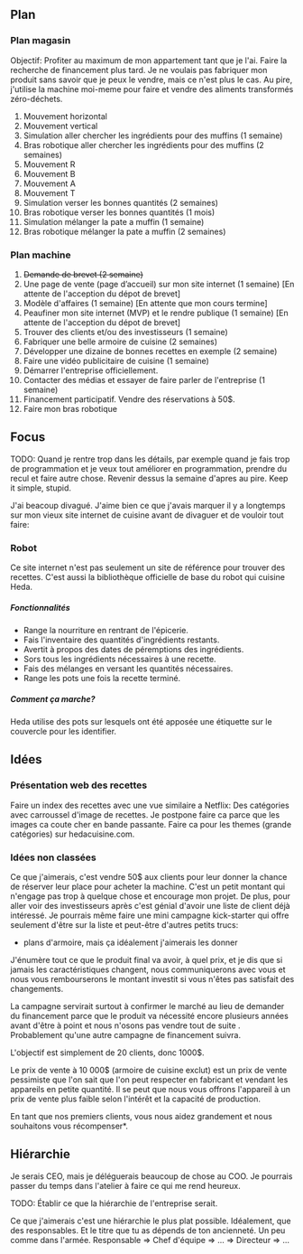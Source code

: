 Plan
-----

### Plan magasin

Objectif: Profiter au maximum de mon appartement tant que je l'ai. Faire la recherche de financement plus tard. Je ne voulais pas fabriquer mon produit sans savoir que je peux le vendre, mais ce n'est plus le cas. Au pire, j'utilise la machine moi-meme pour faire et vendre des aliments transformés zéro-déchets.

1. Mouvement horizontal
1. Mouvement vertical
1. Simulation aller chercher les ingrédients pour des muffins (1 semaine)
1. Bras robotique aller chercher les ingrédients pour des muffins (2 semaines)
1. Mouvement R
1. Mouvement B
1. Mouvement A
1. Mouvement T
1. Simulation verser les bonnes quantités (2 semaines)
1. Bras robotique verser les bonnes quantités (1 mois)
1. Simulation mélanger la pate a muffin (1 semaine)
1. Bras robotique mélanger la pate a muffin (2 semaines)

### Plan machine

1. <strike>Demande de brevet (2 semaine)</strike>
1.  Une page de vente (page d’accueil) sur mon site internet (1 semaine) [En attente de l'acception du dépot de brevet]
1.  Modèle d'affaires (1 semaine) [En attente que mon cours termine]
1.  Peaufiner mon site internet (MVP) et le rendre publique (1 semaine) [En attente de l'acception du dépot de brevet]
1.  Trouver des clients et/ou des investisseurs (1 semaine)
1.  Fabriquer une belle armoire de cuisine (2 semaines)
1.  Développer une dizaine de bonnes recettes en exemple (2 semaine)
1.  Faire une vidéo publicitaire de cuisine (1 semaine)
1. Démarrer l'entreprise officiellement.
1. Contacter des médias et essayer de faire parler de l'entreprise
    (1 semaine)
1. Financement participatif. Vendre des réservations à 50$.
1. Faire mon bras robotique

## Focus

TODO: Quand je rentre trop dans les détails, par exemple quand je fais trop de programmation et je veux tout améliorer en programmation, prendre du recul et faire autre chose. Revenir dessus la semaine d'apres au pire. Keep it simple, stupid.

J'ai beacoup divagué. J'aime bien ce que j'avais marquer il y a longtemps sur mon vieux site internet de cuisine avant de divaguer et de vouloir tout faire:

### Robot

Ce site internet n'est pas seulement un site de référence pour trouver des recettes. C'est aussi la bibliothèque officielle de base du robot qui cuisine Heda.

##### Fonctionnalités
- Range la nourriture en rentrant de l'épicerie.
- Fais l'inventaire des quantités d'ingrédients restants.
- Avertit à propos des dates de péremptions des ingrédients.  
- Sors tous les ingrédients nécessaires à une recette.
- Fais des mélanges en versant les quantités nécessaires.
- Range les pots une fois la recette terminé.

##### Comment ça marche?

Heda utilise des pots sur lesquels ont été apposée une étiquette sur le couvercle pour les identifier.


Idées
-----

### Présentation web des recettes

Faire un index des recettes avec une vue similaire a Netflix: Des catégories avec carroussel d'image de recettes. Je postpone faire ca parce que les images ca coute cher en bande passante. Faire ca pour les themes (grande catégories) sur hedacuisine.com.

### Idées non classées

Ce que j'aimerais, c'est vendre 50\$ aux clients pour leur donner la
chance de réserver leur place pour acheter la machine. C'est un petit
montant qui n'engage pas trop à quelque chose et encourage mon projet.
De plus, pour aller voir des investisseurs après c'est génial d'avoir
une liste de client déjà intéressé. Je pourrais même faire une mini
campagne kick-starter qui offre seulement d'être sur la liste et
peut-être d'autres petits trucs:

-   plans d'armoire, mais ça idéalement j'aimerais les donner

J'énumère tout ce que le produit final va avoir, à quel prix, et je dis
que si jamais les caractéristiques changent, nous communiquerons avec
vous et nous vous rembourserons le montant investit si vous n'êtes pas
satisfait des changements.

La campagne servirait surtout à confirmer le marché au lieu de demander
du financement parce que le produit va nécessité encore plusieurs années
avant d'être à point et nous n'osons pas vendre tout de suite .
Probablement qu'une autre campagne de financement suivra.

L'objectif est simplement de 20 clients, donc 1000\$.

Le prix de vente à 10 000\$ (armoire de cuisine exclut) est un prix de
vente pessimiste que l'on sait que l'on peut respecter en fabricant et
vendant les appareils en petite quantité. Il se peut que nous vous
offrons l'appareil à un prix de vente plus faible selon l'intérêt et la
capacité de production.

En tant que nos premiers clients, vous nous aidez grandement et nous
souhaitons vous récompenser\*.

Hiérarchie
----------

Je serais CEO, mais je déléguerais beaucoup de chose au COO. Je pourrais
passer du temps dans l'atelier à faire ce qui me rend heureux.

TODO: Établir ce que la hiérarchie de l'entreprise serait.

Ce que j'aimerais c'est une hiérarchie le plus plat possible.
Idéalement, que des responsables. Et le titre que tu as dépends de ton
ancienneté. Un peu comme dans l'armée. Responsable =&gt; Chef d'équipe
=&gt; ... =&gt; Directeur =&gt; ...
